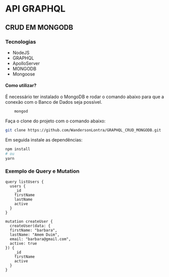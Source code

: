 # API GRAPHQL

## CRUD EM MONGODB

### Tecnologias

* NodeJS
* GRAPHQL
* ApolloServer
* MONGODB
* Mongoose

#### Como utilizar?

É necessário ter instalado o MongoDB e rodar o comando abaixo para que a conexão com o Banco de Dados seja possível.

```bash
    mongod
```
Faça o clone do projeto com o comando abaixo:

```bash
git clone https://github.com/WandersonLontra/GRAPHQL_CRUD_MONGODB.git
```
Em seguida instale as dependências:

```bash
npm install
# ou
yarn
```
### Exemplo de Query e Mutation

```gql
query listUsers {
  users {
    _id
    firstName
    lastName
    active
  }
}

mutation createUser {
  createUser(data: {
  firstName: "barbara",
  lastName: "Amem Duim",
  email: "barbara@gmail.com",
  active: true
}) {
    _id
    firstName
    active
  }
}
```
